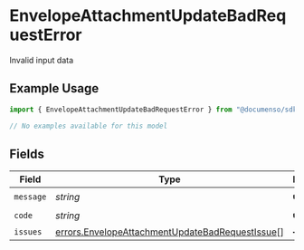 # EnvelopeAttachmentUpdateBadRequestError

Invalid input data

## Example Usage

```typescript
import { EnvelopeAttachmentUpdateBadRequestError } from "@documenso/sdk-typescript/models/errors";

// No examples available for this model
```

## Fields

| Field                                                                                                              | Type                                                                                                               | Required                                                                                                           | Description                                                                                                        |
| ------------------------------------------------------------------------------------------------------------------ | ------------------------------------------------------------------------------------------------------------------ | ------------------------------------------------------------------------------------------------------------------ | ------------------------------------------------------------------------------------------------------------------ |
| `message`                                                                                                          | *string*                                                                                                           | :heavy_check_mark:                                                                                                 | N/A                                                                                                                |
| `code`                                                                                                             | *string*                                                                                                           | :heavy_check_mark:                                                                                                 | N/A                                                                                                                |
| `issues`                                                                                                           | [errors.EnvelopeAttachmentUpdateBadRequestIssue](../../models/errors/envelopeattachmentupdatebadrequestissue.md)[] | :heavy_minus_sign:                                                                                                 | N/A                                                                                                                |